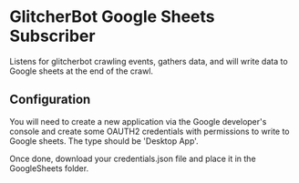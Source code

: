 # GlitcherBot Google Sheets Subscriber

Listens for glitcherbot crawling events, gathers data, and will write data to Google sheets at the end of the crawl.

## Configuration

You will need to create a new application via the Google developer's console and create some OAUTH2 credentials with 
permissions to write to Google sheets.  The type should be 'Desktop App'.

Once done, download your credentials.json file and place it in the GoogleSheets folder.
